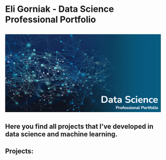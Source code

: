 # Eli Gorniak - Data Science Professional Portfolio

![picture alt](professional-portfolio.png "banner")
---

Here you find all projects that I've developed in data science and machine learning.
---

## Projects:

